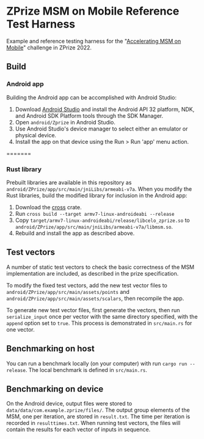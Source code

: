 # ZPrize MSM on Mobile Reference Test Harness

Example and reference testing harness for the "[Accelerating MSM on Mobile](https://www.zprize.io/prizes/accelerating-mobile-proving)" challenge in ZPrize 2022. 

## Build

### Android app

Building the Android app can be accomplished with Android Studio:
1. Download [Android Studio](https://developer.android.com/studio) and install the Android API 32 platform, NDK, and Android SDK Platform tools through the SDK Manager.
2. Open `android/Zprize` in Android Studio.
3. Use Android Studio's device manager to select either an emulator or physical device.
4. Install the app on that device using the Run > Run 'app' menu action.

=======
### Rust library

Prebuilt libraries are available in this repository as `android/ZPrize/app/src/main/jniLibs/armeabi-v7a`.
When you modify the Rust libraries, build the modified library for inclusion in the Android app:
1. Download the [cross](https://github.com/cross-rs/cross) crate. 
2. Run `cross build --target armv7-linux-androideabi --release`
3. Copy `target/armv7-linux-androideabi/release/libcelo_zprize.so` to `android/ZPrize/app/src/main/jniLibs/armeabi-v7a/libmsm.so`.
4. Rebuild and install the app as described above.

## Test vectors

A number of static test vectors to check the basic correctness of the MSM implementation are
included, as described in the prize specification.

To modify the fixed test vectors, add the new test vector files to  `android/ZPrize/app/src/main/assets/points` and `android/ZPrize/app/src/main/assets/scalars`, then recompile the app. 

To generate new test vector files, first generate the vectors, then run `serialize_input` once per vector with the same directory specified, with the `append` option set to `true`. This process is demonstrated in `src/main.rs` for one vector. 

## Benchmarking on host

You can run a benchmark locally (on your computer) with run `cargo run --release`. The local
benchmark is defined in `src/main.rs`.

## Benchmarking on device

On the Android device, output files were stored to `data/data/com.example.zprize/files/`.
The output group elements of the MSM, one per iteration, are stored in `result.txt`.
The time per iteration is recorded in `resulttimes.txt`.
When running test vectors, the files will contain the results for each vector of inputs in sequence.
